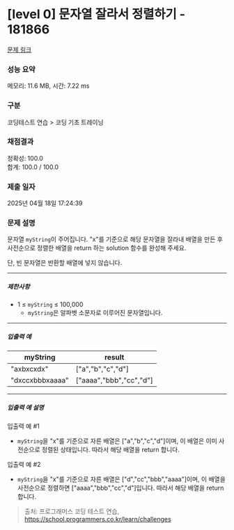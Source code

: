# [level 0] 문자열 잘라서 정렬하기 - 181866 

[문제 링크](https://school.programmers.co.kr/learn/courses/30/lessons/181866#) 

### 성능 요약

메모리: 11.6 MB, 시간: 7.22 ms

### 구분

코딩테스트 연습 > 코딩 기초 트레이닝

### 채점결과

정확성: 100.0<br/>합계: 100.0 / 100.0

### 제출 일자

2025년 04월 18일 17:24:39

### 문제 설명

<p>문자열 <code>myString</code>이 주어집니다. "x"를 기준으로 해당 문자열을 잘라내 배열을 만든 후 사전순으로 정렬한 배열을 return 하는 solution 함수를 완성해 주세요.</p>

<p>단, 빈 문자열은 반환할 배열에 넣지 않습니다.</p>

<hr>

<h5>제한사항</h5>

<ul>
<li>1 ≤ <code>myString</code> ≤ 100,000

<ul>
<li><code>myString</code>은 알파벳 소문자로 이루어진 문자열입니다.</li>
</ul></li>
</ul>

<hr>

<h5>입출력 예</h5>
<table class="table">
        <thead><tr>
<th>myString</th>
<th>result</th>
</tr>
</thead>
        <tbody><tr>
<td>"axbxcxdx"</td>
<td>["a","b","c","d"]</td>
</tr>
<tr>
<td>"dxccxbbbxaaaa"</td>
<td>["aaaa","bbb","cc","d"]</td>
</tr>
</tbody>
      </table>
<hr>

<h5>입출력 예 설명</h5>

<p>입출력 예 #1</p>

<ul>
<li><code>myString</code>을 "x"를 기준으로 자른 배열은 ["a","b","c","d"]이며, 이 배열은 이미 사전순으로 정렬된 상태입니다. 따라서 해당 배열을 return 합니다.</li>
</ul>

<p>입출력 예 #2</p>

<ul>
<li><code>myString</code>을 "x"를 기준으로 자른 배열은 ["d","cc","bbb","aaaa"]이며, 이 배열을 사전순으로 정렬하면 ["aaaa","bbb","cc","d"]입니다. 따라서 해당 배열을 return 합니다.</li>
</ul>


> 출처: 프로그래머스 코딩 테스트 연습, https://school.programmers.co.kr/learn/challenges